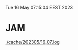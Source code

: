Tue 16 May 07:15:04 EEST 2023
# JAM
<a href='./cache/202305/16_07.log'>./cache/202305/16_07.log</a>
